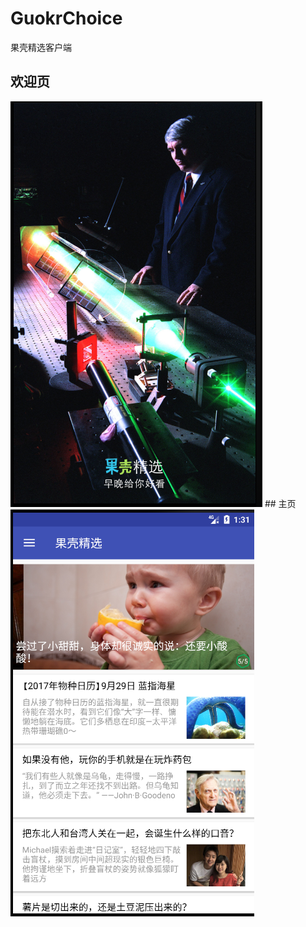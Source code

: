 # GuokrChoice
果壳精选客户端
## 欢迎页
<img src = "https://github.com/jinhuizxc/GuokrChoice/blob/master/screenshots/img1.png">
## 主页
<img src = "https://github.com/jinhuizxc/GuokrChoice/blob/master/screenshots/img2.png">
